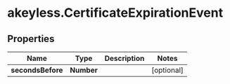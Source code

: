 # akeyless.CertificateExpirationEvent

## Properties

Name | Type | Description | Notes
------------ | ------------- | ------------- | -------------
**secondsBefore** | **Number** |  | [optional] 


